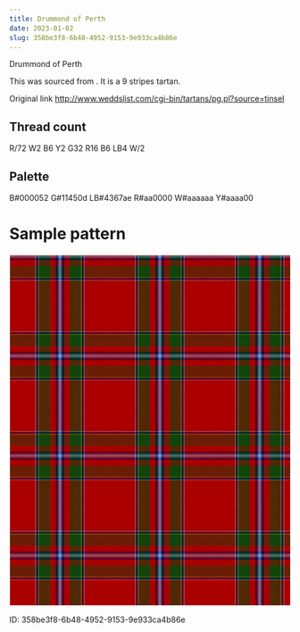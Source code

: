```yaml
---
title: Drummond of Perth
date: 2023-01-02
slug: 358be3f8-6b48-4952-9153-9e933ca4b86e
---
```

Drummond of Perth

This was sourced from <no value>.  It is a 9 stripes tartan.

Original link http://www.weddslist.com/cgi-bin/tartans/pg.pl?source=tinsel

## Thread count
R/72 W2 B6 Y2 G32 R16 B6 LB4 W/2

## Palette
B#000052 G#11450d LB#4367ae R#aa0000 W#aaaaaa Y#aaaa00

# Sample pattern

![Tartan detail](tartan.png "R/72 W2 B6 Y2 G32 R16 B6 LB4 W/2 tartan")

ID: 358be3f8-6b48-4952-9153-9e933ca4b86e